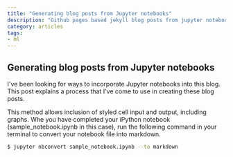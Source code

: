 ```yaml
---
title: "Generating blog posts from Jupyter notebooks"
description: "Github pages based jekyll blog posts from jupyter notebooks"
category: articles
tags: 
- ml
---
```


## Generating blog posts from Jupyter notebooks

I've been looking for ways to incorporate Jupyter notebooks into this blog. This post explains a process that I've come to use in creating these blog posts.

This method allows inclusion of styled cell input and output, including graphs. Whe you have completed your iPython notebook (sample_notebook.ipynb in this case), run the following command in your terminal to convert your notebook file into markdown.

```sh
$ jupyter nbconvert sample_notebook.ipynb --to markdown

```

